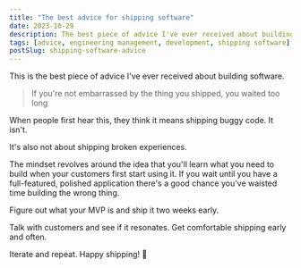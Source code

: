 ```yaml
---
title: "The best advice for shipping software"
date: 2023-10-29
description: The best piece of advice I've ever received about building software is to ship things youre embarrassed with.
tags: [advice, engineering management, development, shipping software]
postSlug: shipping-software-advice
---
```


This is the best piece of advice I've ever received about building software.

> If you're not embarrassed by the thing you shipped, you waited too long

When people first hear this, they think it means shipping buggy code. It isn't.

It's also not about shipping broken experiences.

The mindset revolves around the idea that you'll learn what you need to build when your customers first start using it. If you wait until you have a full-featured, polished application there's a good chance you've waisted time building the wrong thing.

Figure out what your MVP is and ship it two weeks early.

Talk with customers and see if it resonates. Get comfortable shipping early and often.

Iterate and repeat. Happy shipping! 🚢
